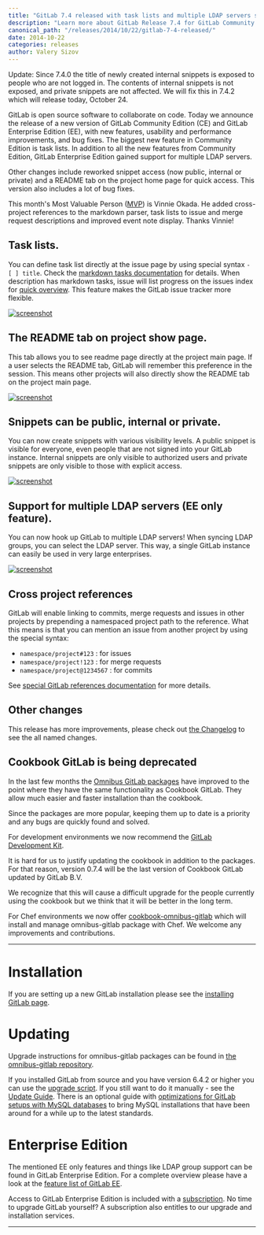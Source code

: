 ```yaml
---
title: "GitLab 7.4 released with task lists and multiple LDAP servers support"
description: "Learn more about GitLab Release 7.4 for GitLab Community Edition (CE) and Enterprise Edition (EE)"
canonical_path: "/releases/2014/10/22/gitlab-7-4-released/"
date: 2014-10-22
categories: releases
author: Valery Sizov
---
```


Update: Since 7.4.0 the title of newly created internal snippets is exposed to people who are not logged in.
The contents of internal snippets is not exposed, and private snippets are not affected.
We will fix this in 7.4.2 which will release today, October 24.

GitLab is open source software to collaborate on code.
Today we announce the release of a new version of GitLab Community Edition (CE) and GitLab Enterprise Edition (EE), with new features, usability and performance improvements, and bug fixes.
The biggest new feature in Community Edition is task lists.
In addition to all the new features from Community Edition, GitLab Enterprise Edition gained support for multiple LDAP servers.

Other changes include reworked snippet access (now public, internal or private) and a README tab on the project home page for quick access. This version also includes a lot of bug fixes.

This month's Most Valuable Person ([MVP](/community/mvp/)) is Vinnie Okada. He added cross-project references to the markdown parser, task lists to issue and merge request descriptions and improved event note display.
Thanks Vinnie!

<!--more-->

## Task lists.

You can define task list directly at the issue page by using special syntax `- [ ] title`. Check the [markdown tasks documentation](http://doc.gitlab.com/ce/markdown/markdown.html#task-lists) for details. When description has markdown tasks, issue will list progress on the issues index for [quick overview](/images/7_4/quick_task_overview.png). This feature makes the GitLab issue tracker more flexible.

[![screenshot](/images/7_4/task-list.png)](/images/7_4/task-list.png)


## The README tab on project show page.

This tab allows you to see readme page directly at the project main page. If a user selects the README tab, GitLab will remember this preference in the session. This means other projects will also directly show the README tab on the project main page.

[![screenshot](/images/7_4/project-readme.png)](/images/7_4/project-readme.png)


## Snippets can be public, internal or private.

You can now create snippets with various visibility levels. A public snippet is visible for everyone, even people that are not signed into your GitLab instance. Internal snippets are only visible to authorized users and private snippets are only visible to those with explicit access.

[![screenshot](/images/7_4/new-snippet.png)](/images/7_4/new-snippet.png)


## Support for multiple LDAP servers (EE only feature).

You can now hook up GitLab to multiple LDAP servers! When syncing LDAP groups, you can select the LDAP server. This way, a single GitLab instance can easily be used in very large enterprises.

[![screenshot](/images/7_4/ldap.png)](/images/7_4/ldap.png)

## Cross project references

GitLab will enable linking to commits, merge requests and issues in other projects by prepending a namespaced project path to the reference. What this means is that you can mention an issue from another project by using the special syntax:

* `namespace/project#123` : for issues
* `namespace/project!123` : for merge requests
* `namespace/project@1234567` : for commits

See [special GitLab references documentation](http://doc.gitlab.com/ce/markdown/markdown.html#special-gitlab-references) for more details.

## Other changes

This release has more improvements, please check out [the Changelog](https://gitlab.com/gitlab-org/gitlab-ce/blob/7-4-stable/CHANGELOG) to see the all named changes.

## Cookbook GitLab is being deprecated

In the last few months the [Omnibus GitLab packages](/install/) have improved to the point where they have the same functionality as Cookbook GitLab. They allow much easier and faster installation than the cookbook.

Since the packages are more popular, keeping them up to date is a priority and any bugs are quickly found and solved.

For development environments we now recommend the [GitLab Development Kit](https://gitlab.com/gitlab-org/gitlab-development-kit/blob/master/README.md).

It is hard for us to justify updating the cookbook in addition to the packages.
For that reason, version 0.7.4 will be the last version of Cookbook GitLab updated by GitLab B.V.

We recognize that this will cause a difficult upgrade for the people currently using the cookbook but we think that it will be better in the long term.

For Chef environments we now offer [cookbook-omnibus-gitlab](https://gitlab.com/gitlab-org/cookbook-omnibus-gitlab) which will install and manage omnibus-gitlab package with Chef. We welcome any improvements and contributions.

- - -

# Installation

If you are setting up a new GitLab installation please see the [installing GitLab page](https://www.gitlab.com/install/).

# Updating

Upgrade instructions for omnibus-gitlab packages can be found in [the omnibus-gitlab repository](https://gitlab.com/gitlab-org/omnibus-gitlab/blob/master/doc/update.md).

If you installed GitLab from source and you have version 6.4.2 or higher you can use the [upgrade script](https://gitlab.com/gitlab-org/gitlab-ce/blob/master/doc/update/upgrader.md).
If you still want to do it manually - see the [Update Guide](https://gitlab.com/gitlab-org/gitlab-ce/blob/master/doc/update/7.3-to-7.4.md).
There is an optional guide with [optimizations for GitLab setups with MySQL databases](https://gitlab.com/gitlab-org/gitlab-ce/blob/7-4-stable/doc/update/7.3-to-7.4.md#7-optional-optimizations-for-gitlab-setups-with-mysql-databases) to bring MySQL installations that have been around for a while up to the latest standards.

# Enterprise Edition

The mentioned EE only features and things like LDAP group support can be found in GitLab Enterprise Edition.
For a complete overview please have a look at the [feature list of GitLab EE](http://www.gitlab.com/gitlab-ee/).

Access to GitLab Enterprise Edition is included with a [subscription](/pricing/).
No time to upgrade GitLab yourself?
A subscription also entitles to our upgrade and installation services.

- - -
